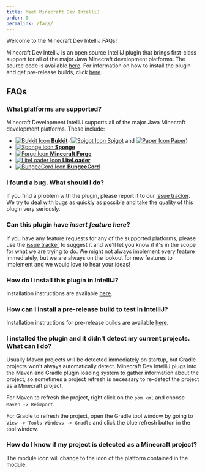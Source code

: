 ```yaml
---
title: Meet Minecraft Dev IntelliJ
order: 0
permalink: /faqs/
---
```


Welcome to the Minecraft Dev IntelliJ FAQs!

Minecraft Dev IntelliJ is an open source IntelliJ plugin that brings first-class support for all of the major Java
Minecraft development platforms. The source code is available [here](https://github.com/DemonWav/MinecraftDevIntelliJ).
For information on how to install the plugin and get pre-release builds, click [here](https://minecraftdev.org/install.html).

## FAQs

### What platforms are supported?

Minecraft Development IntelliJ supports all of the major Java Minecraft development platforms. These include:

- [![Bukkit Icon](https://github.com/DemonWav/MinecraftDevIntelliJ/raw/master/src/main/resources/assets/platform/icons/Bukkit.png) **Bukkit**](https://hub.spigotmc.org/stash/projects/SPIGOT/repos/bukkit/browse) ([![Spigot Icon](https://github.com/DemonWav/MinecraftDevIntelliJ/raw/master/src/main/resources/assets/platform/icons/Spigot.png) Spigot](https://spigotmc.org/) and [![Paper Icon](https://github.com/DemonWav/MinecraftDevIntelliJ/raw/master/src/main/resources/assets/platform/icons/Paper.png) Paper](https://paper.emc.gs))
- [![Sponge Icon](https://github.com/DemonWav/MinecraftDevIntelliJ/raw/master/src/main/resources/assets/platform/icons/Sponge.png) **Sponge**](https://www.spongepowered.org/)
- [![Forge Icon](https://github.com/DemonWav/MinecraftDevIntelliJ/raw/master/src/main/resources/assets/platform/icons/Forge.png) **Minecraft Forge**](http://minecraftforge.net/forum)
- [![LiteLoader Icon](https://github.com/DemonWav/MinecraftDevIntelliJ/raw/master/src/main/resources/assets/platform/icons/LiteLoader.png) **LiteLoader**](http://www.liteloader.com/)
- [![BungeeCord Icon](https://github.com/DemonWav/MinecraftDevIntelliJ/raw/master/src/main/resources/assets/platform/icons/BungeeCord.png) **BungeeCord**](https://www.spigotmc.org/wiki/bungeecord/)

### I found a bug. What should I do?

If you find a problem with the plugin, please report it to our [issue tracker](https://github.com/DemonWav/MinecraftDevIntelliJ/issues).
We try to deal with bugs as quickly as possible and take the quality of this plugin very seriously.

### Can this plugin have _insert feature here_?

If you have any feature requests for any of the supported platforms, please use the [issue tracker](https://github.com/DemonWav/MinecraftDevIntelliJ/issues)
to suggest it and we'll let you know if it's in the scope for what we are trying to do. We might not always implement
every feature immediately, but we are always on the lookout for new features to implement and we would love to hear your
ideas!

### How do I install this plugin in IntelliJ?

Installation instructions are available [here](https://minecraftdev.org/install.html).

### How can I install a pre-release build to test in IntelliJ?

Installation instructions for pre-release builds are available [here](https://minecraftdev.org/install.html).

### I installed the plugin and it didn't detect my current projects. What can I do?

Usually Maven projects will be detected immediately on startup, but Gradle projects won't always automatically detect.
Minecraft Dev IntelliJ plugs into the Maven and Gradle plugin loading system to gather information about the project, so
sometimes a project refresh is necessary to re-detect the project as a Minecraft project.

For Maven to refresh the project, right click on the `pom.xml` and choose `Maven -> Reimport`.

For Gradle to refresh the project, open the Gradle tool window by going to `View -> Tools Windows -> Gradle` and click
the blue refresh button in the tool window.

### How do I know if my project is detected as a Minecraft project?

The module icon will change to the icon of the platform contained in the module.
